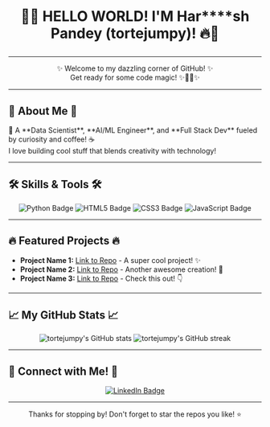 # <p align="center">🎉🔥 **HELLO WORLD! I'M Har****sh Pandey (tortejumpy)!** 🔥🎉</p>

---

<p align="center">
  ✨ Welcome to my dazzling corner of GitHub! ✨
  <br>
  Get ready for some code magic! ✨🧙‍♂️✨
</p>

---

## 🚀 **About Me** 🚀

<p>
  🤖 A **Data Scientist**, **AI/ML Engineer**, and **Full Stack Dev** fueled by curiosity and coffee! ☕
  <br>
  I love building cool stuff that blends creativity with technology!
</p>

---

## 🛠️ **Skills & Tools** 🛠️

<p align="center">
  <img src="https://img.shields.io/badge/Python-3776AB?style=for-the-badge&logo=python&logoColor=white" alt="Python Badge"/>
  <img src="https://img.shields.io/badge/HTML5-E34F26?style=for-the-badge&logo=html5&logoColor=white" alt="HTML5 Badge"/>
  <img src="https://img.shields.io/badge/CSS3-1572B6?style=for-the-badge&logo=css3&logoColor=white" alt="CSS3 Badge"/>
  <img src="https://img.shields.io/badge/JavaScript-F7DF1E?style=for-the-badge&logo=javascript&logoColor=black" alt="JavaScript Badge"/>
  <!-- Add more badges for languages, frameworks, tools you use! -->
  <!-- You can find badges on sites like Shields.io -->
</p>

---

## 🔥 **Featured Projects** 🔥

*   **Project Name 1:** [Link to Repo](YourRepoLink1) - A super cool project! ✨
*   **Project Name 2:** [Link to Repo](YourRepoLink2) - Another awesome creation! 🤩
*   **Project Name 3:** [Link to Repo](YourRepoLink3) - Check this out! 👇

---

## 📈 **My GitHub Stats** 📈

<p align="center">
  <img src="https://github-readme-stats.vercel.app/api?username=tortejumpy&show_icons=true&count_private=true&theme=radical" alt="tortejumpy's GitHub stats" />
  <img src="https://github-readme-streak-stats.herokuapp.com/?user=tortejumpy&theme=radical" alt="tortejumpy's GitHub streak" />
</p>

---

## 🔗 **Connect with Me!** 🔗

<p align="center">
  <a href="https://www.linkedin.com/in/harsh-pandey-363a63306?utm%5Fsource=share&utm%5Fcampaign=share%5Fvia&utm%5Fcontent=profile&utm%5Fmedium=android%5Fapp" target="_blank">
    <img src="https://img.shields.io/badge/LinkedIn-0077B5?style=for-the-badge&logo=linkedin&logoColor=white" alt="LinkedIn Badge"/>
  </a>
  <!-- Add links and badges for other social media or contact methods -->
</p>

---

<p align="center">
  Thanks for stopping by! Don't forget to star the repos you like! ⭐
</p>

